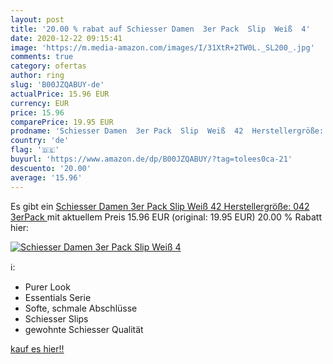 ```yaml
---
layout: post
title: '20.00 % rabat auf Schiesser Damen  3er Pack  Slip  Weiß  4'
date: 2020-12-22 09:15:41
image: 'https://m.media-amazon.com/images/I/31XtR+2TW0L._SL200_.jpg'
comments: true
category: ofertas
author: ring
slug: 'B00JZQABUY-de'
actualPrice: 15.96 EUR
currency: EUR
price: 15.96
comparePrice: 19.95 EUR
prodname: 'Schiesser Damen  3er Pack  Slip  Weiß  42  Herstellergröße: 042   3erPack '
country: 'de'
flag: '🇩🇪'
buyurl: 'https://www.amazon.de/dp/B00JZQABUY/?tag=tolees0ca-21'
descuento: '20.00'
average: '15.96'
---
```


Es gibt ein [Schiesser Damen  3er Pack  Slip  Weiß  42  Herstellergröße: 042   3erPack ](https://www.amazon.de/dp/B00JZQABUY/?tag=tolees0ca-21) mit aktuellem Preis 15.96 EUR (original: 19.95 EUR) 20.00 % Rabatt hier:

[![Schiesser Damen  3er Pack  Slip  Weiß  4](https://m.media-amazon.com/images/I/31XtR+2TW0L._SL200_.jpg)](https://www.amazon.de/dp/B00JZQABUY/?tag=tolees0ca-21)

ℹ️:

- Purer Look
- Essentials Serie
- Softe, schmale Abschlüsse
- Schiesser Slips
- gewohnte Schiesser Qualität

[kauf es hier!!](https://www.amazon.de/dp/B00JZQABUY/?tag=tolees0ca-21)
